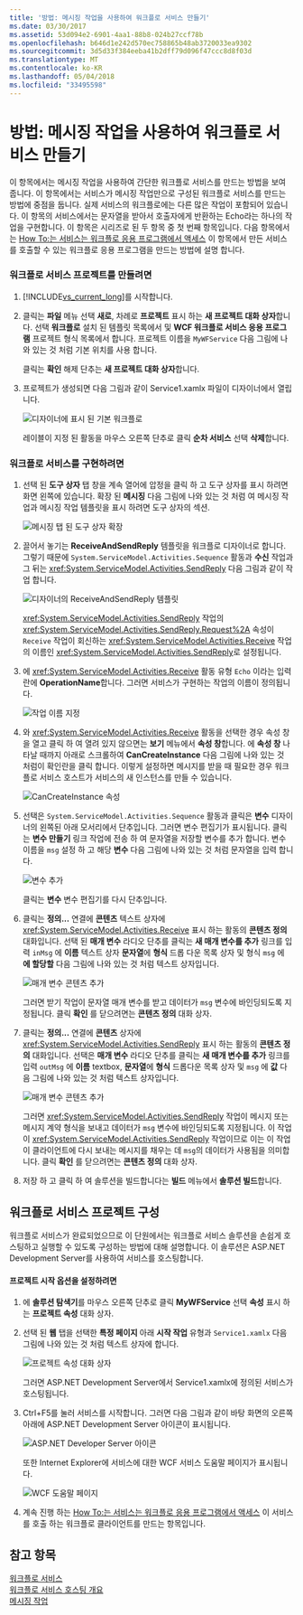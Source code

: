 ```yaml
---
title: '방법: 메시징 작업을 사용하여 워크플로 서비스 만들기'
ms.date: 03/30/2017
ms.assetid: 53d094e2-6901-4aa1-88b8-024b27ccf78b
ms.openlocfilehash: b646d1e242d570ec758865b48ab3720033ea9302
ms.sourcegitcommit: 3d5d33f384eeba41b2dff79d096f47ccc8d8f03d
ms.translationtype: MT
ms.contentlocale: ko-KR
ms.lasthandoff: 05/04/2018
ms.locfileid: "33495598"
---
```

# <a name="how-to-create-a-workflow-service-with-messaging-activities"></a>방법: 메시징 작업을 사용하여 워크플로 서비스 만들기
이 항목에서는 메시징 작업을 사용하여 간단한 워크플로 서비스를 만드는 방법을 보여 줍니다. 이 항목에서는 서비스가 메시징 작업만으로 구성된 워크플로 서비스를 만드는 방법에 중점을 둡니다. 실제 서비스의 워크플로에는 다른 많은 작업이 포함되어 있습니다. 이 항목의 서비스에서는 문자열을 받아서 호출자에게 반환하는 Echo라는 하나의 작업을 구현합니다. 이 항목은 시리즈로 된 두 항목 중 첫 번째 항목입니다. 다음 항목에서는 [How To:는 서비스는 워크플로 응용 프로그램에서 액세스](../../../../docs/framework/wcf/feature-details/how-to-access-a-service-from-a-workflow-application.md) 이 항목에서 만든 서비스를 호출할 수 있는 워크플로 응용 프로그램을 만드는 방법에 설명 합니다.  
  
### <a name="to-create-a-workflow-service-project"></a>워크플로 서비스 프로젝트를 만들려면  
  
1.  [!INCLUDE[vs_current_long](../../../../includes/vs-current-long-md.md)]를 시작합니다.  
  
2.  클릭는 **파일** 메뉴 선택 **새로**, 차례로 **프로젝트** 표시 하는 **새 프로젝트 대화 상자**합니다. 선택 **워크플로** 설치 된 템플릿 목록에서 및 **WCF 워크플로 서비스 응용 프로그램** 프로젝트 형식 목록에서 합니다. 프로젝트 이름을 `MyWFService` 다음 그림에 나와 있는 것 처럼 기본 위치를 사용 합니다.  
  
     클릭는 **확인** 해제 단추는 **새 프로젝트 대화 상자**합니다.  
  
3.  프로젝트가 생성되면 다음 그림과 같이 Service1.xamlx 파일이 디자이너에서 열립니다.  
  
     ![디자이너에 표시 된 기본 워크플로](../../../../docs/framework/wcf/feature-details/media/defaultworkflowservice.JPG "DefaultWorkflowService")  
  
     레이블이 지정 된 활동을 마우스 오른쪽 단추로 클릭 **순차 서비스** 선택 **삭제**합니다.  
  
### <a name="to-implement-the-workflow-service"></a>워크플로 서비스를 구현하려면  
  
1.  선택 된 **도구 상자** 탭 창을 계속 열어에 압정을 클릭 하 고 도구 상자를 표시 하려면 화면 왼쪽에 있습니다. 확장 된 **메시징** 다음 그림에 나와 있는 것 처럼 여 메시징 작업과 메시징 작업 템플릿을 표시 하려면 도구 상자의 섹션.  
  
     ![메시징 탭 된 도구 상자 확장](../../../../docs/framework/wcf/feature-details/media/wfdesignertoolbox.JPG "WFDesignerToolbox")  
  
2.  끌어서 놓기는 **ReceiveAndSendReply** 템플릿을 워크플로 디자이너로 합니다. 그렇기 때문에 <!--zz <xref:System.ServiceModel.Activities.Sequence>--> `System.ServiceModel.Activities.Sequence` 활동과 **수신** 작업과 그 뒤는 <xref:System.ServiceModel.Activities.SendReply> 다음 그림과 같이 작업 합니다.  
  
     ![디자이너의 ReceiveAndSendReply 템플릿](../../../../docs/framework/wcf/feature-details/media/receiveandsendreply.JPG "ReceiveAndSendReply")  
  
     <xref:System.ServiceModel.Activities.SendReply> 작업의 <xref:System.ServiceModel.Activities.SendReply.Request%2A> 속성이 `Receive` 작업이 회신하는 <xref:System.ServiceModel.Activities.Receive> 작업의 이름인 <xref:System.ServiceModel.Activities.SendReply>로 설정됩니다.  
  
3.  에 <xref:System.ServiceModel.Activities.Receive> 활동 유형 `Echo` 이라는 입력란에 **OperationName**합니다. 그러면 서비스가 구현하는 작업의 이름이 정의됩니다.  
  
     ![작업 이름 지정](../../../../docs/framework/wcf/feature-details/media/defineoperation.JPG "DefineOperation")  
  
4.  와 <xref:System.ServiceModel.Activities.Receive> 활동을 선택한 경우 속성 창을 열고 클릭 하 여 열려 있지 않으면는 **보기** 메뉴에서 **속성 창**합니다. 에 **속성 창** 나타날 때까지 아래로 스크롤하여 **CanCreateInstance** 다음 그림에 나와 있는 것 처럼이 확인란을 클릭 합니다. 이렇게 설정하면 메시지를 받을 때 필요한 경우 워크플로 서비스 호스트가 서비스의 새 인스턴스를 만들 수 있습니다.  
  
     ![CanCreateInstance 속성](../../../../docs/framework/wcf/feature-details/media/cancreateinstance.JPG "CanCreateInstance")  
  
5.  선택은 <!--zz <xref:System.ServiceModel.Activities.Sequence>--> `System.ServiceModel.Activities.Sequence` 활동과 클릭은 **변수** 디자이너의 왼쪽된 아래 모서리에서 단추입니다. 그러면 변수 편집기가 표시됩니다. 클릭는 **변수 만들기** 링크 작업에 전송 하 여 문자열을 저장할 변수를 추가 합니다. 변수 이름을 `msg` 설정 하 고 해당 **변수** 다음 그림에 나와 있는 것 처럼 문자열을 입력 합니다.  
  
     ![변수 추가](../../../../docs/framework/wcf/feature-details/media/addvariable.JPG "AddVariable")  
  
     클릭는 **변수** 변수 편집기를 다시 단추입니다.  
  
6.  클릭는 **정의...** 연결에 **콘텐츠** 텍스트 상자에 <xref:System.ServiceModel.Activities.Receive> 표시 하는 활동의 **콘텐츠 정의** 대화입니다. 선택 된 **매개 변수** 라디오 단추를 클릭는 **새 매개 변수를 추가** 링크를 입력 `inMsg` 에 **이름** 텍스트 상자 **문자열**에 **형식** 드롭 다운 목록 상자 및 형식 `msg` 에 **에 할당할** 다음 그림에 나와 있는 것 처럼 텍스트 상자입니다.  
  
     ![매개 변수 콘텐츠 추가](../../../../docs/framework/wcf/feature-details/media/parameterscontent.jpg "ParametersContent")  
  
     그러면 받기 작업이 문자열 매개 변수를 받고 데이터가 `msg` 변수에 바인딩되도록 지정됩니다. 클릭 **확인** 를 닫으려면는 **콘텐츠 정의** 대화 상자.  
  
7.  클릭는 **정의...**  연결에 **콘텐츠** 상자에 <xref:System.ServiceModel.Activities.SendReply> 표시 하는 활동의 **콘텐츠 정의** 대화입니다. 선택은 **매개 변수** 라디오 단추를 클릭는 **새 매개 변수를 추가** 링크를 입력 `outMsg` 에 **이름** textbox, **문자열**에 **형식** 드롭다운 목록 상자 및 `msg` 에 **값** 다음 그림에 나와 있는 것 처럼 텍스트 상자입니다.  
  
     ![매개 변수 콘텐츠 추가](../../../../docs/framework/wcf/feature-details/media/parameterscontent2.jpg "ParametersContent2")  
  
     그러면 <xref:System.ServiceModel.Activities.SendReply> 작업이 메시지 또는 메시지 계약 형식을 보내고 데이터가 `msg` 변수에 바인딩되도록 지정됩니다. 이 작업이 <xref:System.ServiceModel.Activities.SendReply> 작업이므로 이는 이 작업이 클라이언트에 다시 보내는 메시지를 채우는 데 `msg`의 데이터가 사용됨을 의미합니다. 클릭 **확인** 를 닫으려면는 **콘텐츠 정의** 대화 상자.  
  
8.  저장 하 고 클릭 하 여 솔루션을 빌드합니다는 **빌드** 메뉴에서 **솔루션 빌드**합니다.  
  
## <a name="configure-the-workflow-service-project"></a>워크플로 서비스 프로젝트 구성  
 워크플로 서비스가 완료되었으므로 이 단원에서는 워크플로 서비스 솔루션을 손쉽게 호스팅하고 실행할 수 있도록 구성하는 방법에 대해 설명합니다. 이 솔루션은 ASP.NET Development Server를 사용하여 서비스를 호스팅합니다.  
  
#### <a name="to-set-project-start-up-options"></a>프로젝트 시작 옵션을 설정하려면  
  
1.  에 **솔루션 탐색기**를 마우스 오른쪽 단추로 클릭 **MyWFService** 선택 **속성** 표시 하는 **프로젝트 속성** 대화 상자.  
  
2.  선택 된 **웹** 탭을 선택한 **특정 페이지** 아래 **시작 작업** 유형과 `Service1.xamlx` 다음 그림에 나와 있는 것 처럼 텍스트 상자에 합니다.  
  
     ![프로젝트 속성 대화 상자](../../../../docs/framework/wcf/feature-details/media/projectpropertiesdlg.JPG "ProjectPropertiesDlg")  
  
     그러면 ASP.NET Development Server에서 Service1.xamlx에 정의된 서비스가 호스팅됩니다.  
  
3.  Ctrl+F5를 눌러 서비스를 시작합니다. 그러면 다음 그림과 같이 바탕 화면의 오른쪽 아래에 ASP.NET Development Server 아이콘이 표시됩니다.  
  
     ![ASP.NET Developer Server 아이콘](../../../../docs/framework/wcf/feature-details/media/aspnetdevservericon.JPG "ASPNETDEVServerIcon")  
  
     또한 Internet Explorer에 서비스에 대한 WCF 서비스 도움말 페이지가 표시됩니다.  
  
     ![WCF 도움말 페이지](../../../../docs/framework/wcf/feature-details/media/wcfhelppate.JPG "WCFHelpPate")  
  
4.  계속 진행 하는 [How To:는 서비스는 워크플로 응용 프로그램에서 액세스](../../../../docs/framework/wcf/feature-details/how-to-access-a-service-from-a-workflow-application.md) 이 서비스를 호출 하는 워크플로 클라이언트를 만드는 항목입니다.  
  
## <a name="see-also"></a>참고 항목  
 [워크플로 서비스](../../../../docs/framework/wcf/feature-details/workflow-services.md)  
 [워크플로 서비스 호스팅 개요](../../../../docs/framework/wcf/feature-details/hosting-workflow-services-overview.md)  
 [메시징 작업](../../../../docs/framework/wcf/feature-details/messaging-activities.md)
